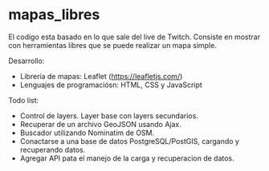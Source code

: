 # mapas_libres
El codigo esta basado en lo que sale del live de Twitch. Consiste en mostrar con herramientas libres que se puede realizar un mapa simple.

Desarrollo:
- Librería de mapas: Leaflet (https://leafletjs.com/)
- Lenguajes de programaciósn: HTML, CSS y JavaScript

Todo list:
- Control de layers. Layer base con layers secundarios.
- Recuperar de un archivo GeoJSON usando Ajax.
- Buscador utilizando Nominatim de OSM.
- Conactarse a una base de datos PostgreSQL/PostGIS, cargando y recuperando datos.
- Agregar API pata el manejo de la carga y recuperacion de datos.
